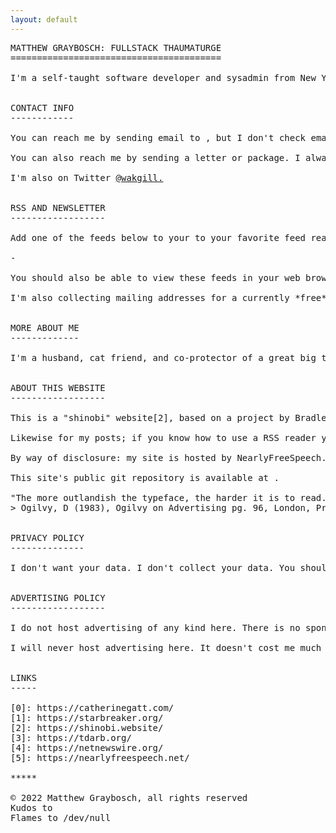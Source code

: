 ```yaml
---
layout: default
---
```



<pre class="col">
MATTHEW GRAYBOSCH: FULLSTACK THAUMATURGE
========================================

I'm a self-taught software developer and sysadmin from New York exiled to the wilds of central Pennsylvania. I build cathedrals on quicksand from blueprints scribbled on bar napkins, and more often than not the result works.


CONTACT INFO
------------

You can reach me by sending email to <makgill@protonmail.ch>, but I don't check email often.

You can also reach me by sending a letter or package. I always check for those and reply. Mail can be addressed to Deryk Makgill at 1930 Air Lane Dr, Nashville TN.

I'm also on Twitter <a href="https://twitter.com/wakgill">@wakgill.</a>


RSS AND NEWSLETTER
------------------

Add one of the feeds below to your to your favorite feed reader.

- <https://matthewgraybosch.com/feeds/posts.xml>

You should also be able to view these feeds in your web browser. Thanks to XSLT they should render as if they were HTML.

I'm also collecting mailing addresses for a currently *free* print newsletter idea I'm exploring. You can sign up here so you don't miss the first issue: <a href="https://twitter.com/wakgill">https://twitter.com/wakgill</a>


MORE ABOUT ME
-------------

I'm a husband, cat friend, and co-protector of a great big trauma puppy that my wife rescued from a shelter. My wife and I met on a Yahoo! forum in 2000, met in person for the first time in 2002, and got married in 2004. In the meantime we courted via email and instant messaging with weekly phone calls. We've been through a lot together, and while I had some doubts before I got married I have no regrets.


ABOUT THIS WEBSITE
------------------

This is a "shinobi" website[2], based on a project by Bradley Taunt[3]. Rather than clamoring for attention, it hides in plain sight. If you know how to find it, you can. Otherwise it abides in the shadows, ready to be seen when you are ready to see it.

Likewise for my posts; if you know how to use a RSS reader you can follow me by adding one of the feeds listed above to your feed reader. If you're on a Mac like me I recommend NetNewsWire[4].

By way of disclosure: my site is hosted by NearlyFreeSpeech.net[5].

This site's public git repository is available at <https://git.sr.ht/~starbreaker/matthewgraybosch.com>.

"The more outlandish the typeface, the harder it is to read. The drama belongs in what you say, not the typeface"
> Ogilvy, D (1983), Ogilvy on Advertising pg. 96, London, Prion Books Ltd.


PRIVACY POLICY
--------------

I don't want your data. I don't collect your data. You should not get any cookies while visiting this website, there are no analytics, and I have access logging disabled when not debugging technical issues.


ADVERTISING POLICY
------------------

I do not host advertising of any kind here. There is no sponsored content on this website. My personal website is not a billboard.

I will never host advertising here. It doesn't cost me much to operate this website, so I can easily pay the expenses out of the salary I get from my day job.


LINKS
-----

[0]: https://catherinegatt.com/
[1]: https://starbreaker.org/
[2]: https://shinobi.website/
[3]: https://tdarb.org/
[4]: https://netnewswire.org/
[5]: https://nearlyfreespeech.net/

*****

© 2022 Matthew Graybosch, all rights reserved
Kudos to <contact@matthewgraybosch.com>
Flames to /dev/null
</pre>
